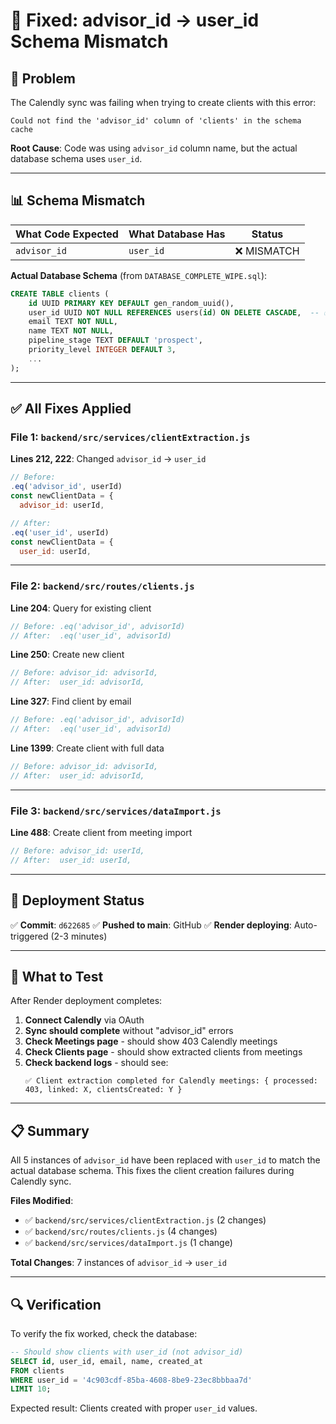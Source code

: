 # 🔧 Fixed: advisor_id → user_id Schema Mismatch

## 🔴 Problem

The Calendly sync was failing when trying to create clients with this error:

```
Could not find the 'advisor_id' column of 'clients' in the schema cache
```

**Root Cause**: Code was using `advisor_id` column name, but the actual database schema uses `user_id`.

---

## 📊 Schema Mismatch

| What Code Expected | What Database Has | Status |
|---|---|---|
| `advisor_id` | `user_id` | ❌ MISMATCH |

**Actual Database Schema** (from `DATABASE_COMPLETE_WIPE.sql`):
```sql
CREATE TABLE clients (
    id UUID PRIMARY KEY DEFAULT gen_random_uuid(),
    user_id UUID NOT NULL REFERENCES users(id) ON DELETE CASCADE,  -- ✅ Column is 'user_id'
    email TEXT NOT NULL,
    name TEXT NOT NULL,
    pipeline_stage TEXT DEFAULT 'prospect',
    priority_level INTEGER DEFAULT 3,
    ...
);
```

---

## ✅ All Fixes Applied

### **File 1**: `backend/src/services/clientExtraction.js`

**Lines 212, 222**: Changed `advisor_id` → `user_id`

```javascript
// Before:
.eq('advisor_id', userId)
const newClientData = {
  advisor_id: userId,

// After:
.eq('user_id', userId)
const newClientData = {
  user_id: userId,
```

---

### **File 2**: `backend/src/routes/clients.js`

**Line 204**: Query for existing client
```javascript
// Before: .eq('advisor_id', advisorId)
// After:  .eq('user_id', advisorId)
```

**Line 250**: Create new client
```javascript
// Before: advisor_id: advisorId,
// After:  user_id: advisorId,
```

**Line 327**: Find client by email
```javascript
// Before: .eq('advisor_id', advisorId)
// After:  .eq('user_id', advisorId)
```

**Line 1399**: Create client with full data
```javascript
// Before: advisor_id: advisorId,
// After:  user_id: advisorId,
```

---

### **File 3**: `backend/src/services/dataImport.js`

**Line 488**: Create client from meeting import
```javascript
// Before: advisor_id: userId,
// After:  user_id: userId,
```

---

## 🚀 Deployment Status

✅ **Commit**: `d622685`
✅ **Pushed to main**: GitHub
✅ **Render deploying**: Auto-triggered (2-3 minutes)

---

## 🧪 What to Test

After Render deployment completes:

1. **Connect Calendly** via OAuth
2. **Sync should complete** without "advisor_id" errors
3. **Check Meetings page** - should show 403 Calendly meetings
4. **Check Clients page** - should show extracted clients from meetings
5. **Check backend logs** - should see:
   ```
   ✅ Client extraction completed for Calendly meetings: { processed: 403, linked: X, clientsCreated: Y }
   ```

---

## 📋 Summary

All 5 instances of `advisor_id` have been replaced with `user_id` to match the actual database schema. This fixes the client creation failures during Calendly sync.

**Files Modified**:
- ✅ `backend/src/services/clientExtraction.js` (2 changes)
- ✅ `backend/src/routes/clients.js` (4 changes)
- ✅ `backend/src/services/dataImport.js` (1 change)

**Total Changes**: 7 instances of `advisor_id` → `user_id`

---

## 🔍 Verification

To verify the fix worked, check the database:

```sql
-- Should show clients with user_id (not advisor_id)
SELECT id, user_id, email, name, created_at 
FROM clients 
WHERE user_id = '4c903cdf-85ba-4608-8be9-23ec8bbbaa7d'
LIMIT 10;
```

Expected result: Clients created with proper `user_id` values.

